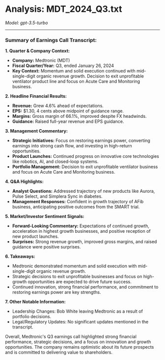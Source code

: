 # Analysis: MDT_2024_Q3.txt

*Model: gpt-3.5-turbo*

---

### Summary of Earnings Call Transcript:

**1. Quarter & Company Context:**
- **Company:** Medtronic (MDT)
- **Fiscal Quarter/Year:** Q3, ended January 26, 2024
- **Key Context:** Momentum and solid execution continued with mid-single-digit organic revenue growth. Decision to exit unprofitable ventilator product line and focus on Acute Care and Monitoring business.

**2. Headline Financial Results:**
- **Revenue:** Grew 4.6% ahead of expectations.
- **EPS:** $1.30, 4 cents above midpoint of guidance range.
- **Margins:** Gross margin of 66.1%, improved despite FX headwinds.
- **Guidance:** Raised full-year revenue and EPS guidance.

**3. Management Commentary:**
- **Strategic Initiatives:** Focus on restoring earnings power, converting earnings into strong cash flow, and investing in high-return opportunities.
- **Product Launches:** Continued progress on innovative core technologies like robotics, AI, and closed-loop systems.
- **Portfolio Management:** Decision to exit unprofitable ventilator business and focus on Acute Care and Monitoring business.

**4. Q&A Highlights:**
- **Analyst Questions:** Addressed trajectory of new products like Aurora, Pulse Select, and Simplera Sync in diabetes.
- **Management Responses:** Confident in growth trajectory of AFib business, anticipating positive outcomes from the SMART trial.

**5. Market/Investor Sentiment Signals:**
- **Forward-Looking Commentary:** Expectations of continued growth, acceleration in highest growth businesses, and positive reception of new product launches.
- **Surprises:** Strong revenue growth, improved gross margins, and raised guidance were positive surprises.

**6. Takeaways:**
- Medtronic demonstrated momentum and solid execution with mid-single-digit organic revenue growth.
- Strategic decisions to exit unprofitable businesses and focus on high-growth opportunities are expected to drive future success.
- Continued innovation, strong financial performance, and commitment to restoring earnings power are key strengths.

**7. Other Notable Information:**
- Leadership Changes: Bob White leaving Medtronic as a result of portfolio decisions.
- Legal/Regulatory Updates: No significant updates mentioned in the transcript.

Overall, Medtronic's Q3 earnings call highlighted strong financial performance, strategic decisions, and a focus on innovation and growth opportunities. The company remains optimistic about its future prospects and is committed to delivering value to shareholders.